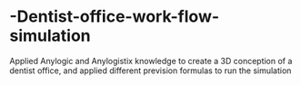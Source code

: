 # -Dentist-office-work-flow-simulation

Applied Anylogic and Anylogistix knowledge to create a 3D conception of a dentist office, and applied
different prevision formulas to run the simulation
